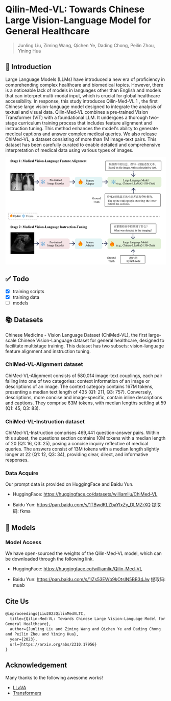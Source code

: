 # Qilin-Med-VL: Towards Chinese Large Vision-Language Model for General Healthcare

> Junling Liu, Ziming Wang, Qichen Ye, Dading Chong, Peilin Zhou, Yining Hua

## 📖 Introduction
Large Language Models (LLMs) have introduced a new era of proficiency in comprehending complex healthcare and biomedical topics. However, there is a noticeable lack of models in languages other than English and models that can interpret multi-modal input, which is crucial for global healthcare accessibility. In response, this study introduces Qilin-Med-VL 1 , the first Chinese large vision-language model designed to integrate the analysis of textual and visual data. Qilin-Med-VL combines a pre-trained Vision Transformer (ViT) with a foundational LLM. It undergoes a thorough two-stage curriculum training process that includes feature alignment and instruction tuning. This method enhances the model's ability to generate medical captions and answer complex medical queries. We also release ChiMed-VL, a dataset consisting of more than 1M image-text pairs. This dataset has been carefully curated to enable detailed and comprehensive interpretation of medical data using various types of images.

![overview](docs/flowchart.png)


## ✅ Todo

- [x] training scripts
- [x] training data
- [ ] models

## 📚 Datasets

Chinese Medicine - Vision Language Dataset (ChiMed-VL), the first large-scale Chinese Vision-Language dataset for general healthcare, designed to facilitate multistage training. This dataset has two subsets: vision-language feature alignment and instruction tuning.

### ChiMed-VL-Alignment dataset
ChiMed-VL-Alignment consists of 580,014 image-text couplings, each pair falling into one of two categories: context information of an image or descriptions of an image. The context category contains 167M tokens, presenting a median text length of 435 (Q1: 211, Q3: 757). Conversely, descriptions, more concise and image-specific, contain inline descriptions and captions. They comprise 63M tokens, with median lengths settling at 59 (Q1: 45, Q3: 83).

### ChiMed-VL-Instruction dataset
ChiMed-VL-Instruction comprises 469,441 question-answer pairs. Within this subset, the questions section contains 10M tokens with a median length of 20 (Q1: 16, Q3: 25), posing a concise inquiry reflective of medical queries. The answers consist of 13M tokens with a median length slightly longer at 22 (Q1: 12, Q3: 34), providing clear, direct, and informative responses.

### Data Acquire
Our prompt data is provided on HuggingFace and Baidu Yun.

- HuggingFace: https://huggingface.co/datasets/williamliu/ChiMed-VL

- Baidu Yun: https://pan.baidu.com/s/1TBwdKLZbaYIxZy_DLMZrXQ 提取码: fkma

## 👨‍ Models

### Model Access
We have open-sourced the weights of the Qilin-Med-VL model, which can be downloaded through the following link.
- HuggingFace: https://huggingface.co/williamliu/Qilin-Med-VL

- Baidu Yun: https://pan.baidu.com/s/1lZs53EWb9kOtsIN5BB34Jw 提取码: muab 


## Cite Us
```
@inproceedings{Liu2023QilinMedVLTC,
  title={Qilin-Med-VL: Towards Chinese Large Vision-Language Model for General Healthcare},
  author={Junling Liu and Ziming Wang and Qichen Ye and Dading Chong and Peilin Zhou and Yining Hua},
  year={2023},
  url={https://arxiv.org/abs/2310.17956}
}
```


## Acknowledgement

Many thanks to the following awesome works!

- [LLaVA](https://github.com/haotian-liu/LLaVA)
- [Transformers](https://github.com/huggingface/transformers)